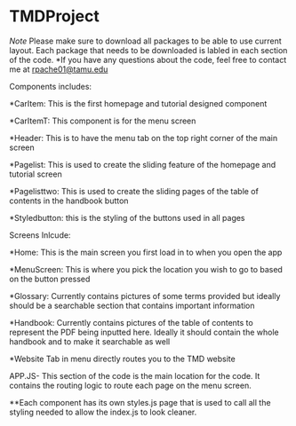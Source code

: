 # TMDProject

*Note* Please make sure to download all packages to be able to use current layout. Each package that needs to be downloaded is labled in each section of the code. 
*If you have any questions about the code, feel free to contact me at rpache01@tamu.edu

Components includes:

*CarItem: This is the first homepage and tutorial designed component 

*CarItemT: This component is for the menu screen

*Header: This is to have the menu tab on the top right corner of the main screen

*Pagelist: This is used to create the sliding feature of the homepage and tutorial screen

*Pagelisttwo: This is used to create the sliding pages of the table of contents in the handbook button

*Styledbutton: this is the styling of the buttons used in all pages

Screens Inlcude:

*Home: This is the main screen you first load in to when you open the app

*MenuScreen: This is where you pick the location you wish to go to based on the button pressed

*Glossary: Currently contains pictures of some terms provided but ideally should be a searchable section that contains important information

*Handbook: Currently contains pictures of the table of contents to represent the PDF being inputted here. Ideally it should contain the whole handbook and to make it searchable as well

*Website Tab in menu directly routes you to the TMD website



APP.JS- This section of the code is the main location for the code. It contains the routing logic to route each page on the menu screen.

**Each component has its own styles.js page that is used to call all the styling needed to allow the index.js to look cleaner.

